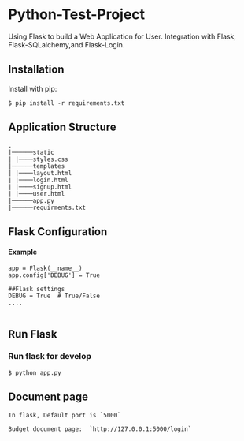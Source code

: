 # Python-Test-Project
Using Flask to build a Web Application for User.
Integration with Flask, Flask-SQLalchemy,and Flask-Login.

## Installation

Install with pip:

```
$ pip install -r requirements.txt
```

## Application Structure 
```
.
|──────static
| |────styles.css
|──────templates
| |────layout.html
| |────login.html
| |────signup.html
| |────user.html
|──────app.py
|──────requirments.txt

```

## Flask Configuration

#### Example

```
app = Flask(__name__)
app.config['DEBUG'] = True

```
```
##Flask settings
DEBUG = True  # True/False
....


```

## Run Flask
### Run flask for develop
```
$ python app.py
```

## Document page
```
In flask, Default port is `5000`

Budget document page:  `http://127.0.0.1:5000/login`
```
